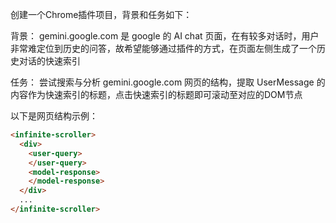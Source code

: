 创建一个Chrome插件项目，背景和任务如下：

背景：
gemini.google.com 是 google 的 AI chat 页面，在有较多对话时，用户非常难定位到历史的问答，故希望能够通过插件的方式，在页面左侧生成了一个历史对话的快速索引

任务：
尝试搜索与分析 gemini.google.com 网页的结构，提取 UserMessage 的内容作为快速索引的标题，点击快速索引的标题即可滚动至对应的DOM节点

以下是网页结构示例：
``` html
<infinite-scroller>
  <div>
    <user-query>
    </user-query>
    <model-response>
    </model-response>
  </div>
  ...
</infinite-scroller>
```